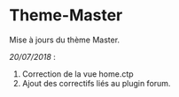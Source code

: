 # Theme-Master
Mise à jours du thème Master.

*20/07/2018* :

1. Correction de la vue home.ctp
2. Ajout des correctifs liés au plugin forum.
